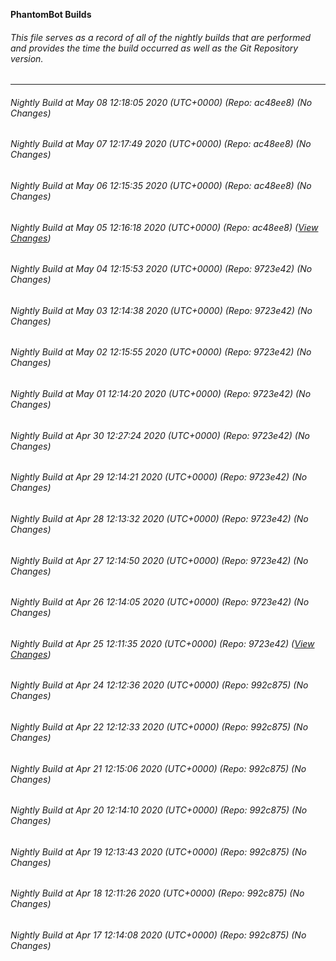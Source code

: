 **PhantomBot Builds**

###### This file serves as a record of all of the nightly builds that are performed and provides the time the build occurred as well as the Git Repository version.
-------------------------------------------------------------------------------------------------------------
###### Nightly Build at May 08 12:18:05 2020 (UTC+0000) (Repo: ac48ee8) (No Changes)
###### Nightly Build at May 07 12:17:49 2020 (UTC+0000) (Repo: ac48ee8) (No Changes)
###### Nightly Build at May 06 12:15:35 2020 (UTC+0000) (Repo: ac48ee8) (No Changes)
###### Nightly Build at May 05 12:16:18 2020 (UTC+0000) (Repo: ac48ee8) ([View Changes](https://github.com/PhantomBot/PhantomBot/compare/9723e42...ac48ee8))
###### Nightly Build at May 04 12:15:53 2020 (UTC+0000) (Repo: 9723e42) (No Changes)
###### Nightly Build at May 03 12:14:38 2020 (UTC+0000) (Repo: 9723e42) (No Changes)
###### Nightly Build at May 02 12:15:55 2020 (UTC+0000) (Repo: 9723e42) (No Changes)
###### Nightly Build at May 01 12:14:20 2020 (UTC+0000) (Repo: 9723e42) (No Changes)
###### Nightly Build at Apr 30 12:27:24 2020 (UTC+0000) (Repo: 9723e42) (No Changes)
###### Nightly Build at Apr 29 12:14:21 2020 (UTC+0000) (Repo: 9723e42) (No Changes)
###### Nightly Build at Apr 28 12:13:32 2020 (UTC+0000) (Repo: 9723e42) (No Changes)
###### Nightly Build at Apr 27 12:14:50 2020 (UTC+0000) (Repo: 9723e42) (No Changes)
###### Nightly Build at Apr 26 12:14:05 2020 (UTC+0000) (Repo: 9723e42) (No Changes)
###### Nightly Build at Apr 25 12:11:35 2020 (UTC+0000) (Repo: 9723e42) ([View Changes](https://github.com/PhantomBot/PhantomBot/compare/992c875...9723e42))
###### Nightly Build at Apr 24 12:12:36 2020 (UTC+0000) (Repo: 992c875) (No Changes)
###### Nightly Build at Apr 22 12:12:33 2020 (UTC+0000) (Repo: 992c875) (No Changes)
###### Nightly Build at Apr 21 12:15:06 2020 (UTC+0000) (Repo: 992c875) (No Changes)
###### Nightly Build at Apr 20 12:14:10 2020 (UTC+0000) (Repo: 992c875) (No Changes)
###### Nightly Build at Apr 19 12:13:43 2020 (UTC+0000) (Repo: 992c875) (No Changes)
###### Nightly Build at Apr 18 12:11:26 2020 (UTC+0000) (Repo: 992c875) (No Changes)
###### Nightly Build at Apr 17 12:14:08 2020 (UTC+0000) (Repo: 992c875) (No Changes)
